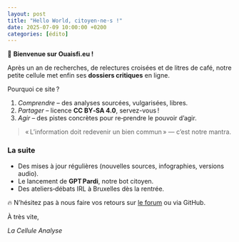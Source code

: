```yaml
---
layout: post
title: "Hello World, citoyen·ne·s !"
date: 2025-07-09 10:00:00 +0200
categories: [édito]
---
```


🥳 **Bienvenue sur Ouaisfi.eu !** 

Après un an de recherches, de relectures croisées et de litres de café, notre petite cellule met enfin ses **dossiers critiques** en ligne.

Pourquoi ce site ?
1. *Comprendre* – des analyses sourcées, vulgarisées, libres.
2. *Partager* – licence **CC BY‑SA 4.0**, servez-vous !
3. *Agir* – des pistes concrètes pour re‑prendre le pouvoir d’agir.

> « L’information doit redevenir un bien commun » — c’est notre mantra.

### La suite
- Des mises à jour régulières (nouvelles sources, infographies, versions audio).
- Le lancement de **GPT Pardi**, notre bot citoyen.
- Des ateliers‑débats IRL à Bruxelles dès la rentrée.

🔥 N’hésitez pas à nous faire vos retours sur [le forum](https://forum.ouaisfi.eu) ou via GitHub.

À très vite,

*La Cellule Analyse*
